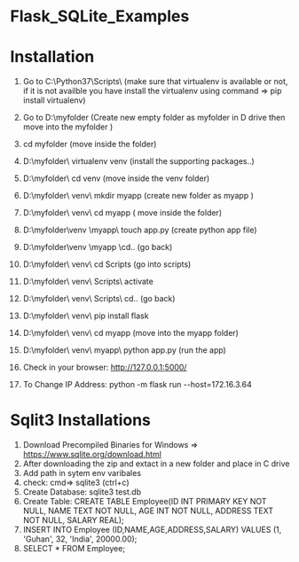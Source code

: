 # Flask_SQLite_Examples 

# Installation 

1. Go to C:\Python37\Scripts\ (make sure that virtualenv is available or not, if it is not availble you have install the virtualenv using command => pip install virtualenv)

2. Go to D:\myfolder (Create new empty folder as myfolder in D drive then move into the myfolder )

3. cd myfolder (move inside the folder)

4. D:\myfolder\ virtualenv venv (install the supporting packages..)

5. D:\myfolder\ cd venv (move inside the venv folder)

6. D:\myfolder\ venv\ mkdir myapp (create new folder as myapp )

7. D:\myfolder\ venv\ cd myapp ( move inside the folder)

8. D:\myfolder\venv \myapp\ touch app.py (create python app file)

9. D:\myfolder\venv \myapp \cd.. (go back)

10. D:\myfolder\ venv\ cd Scripts (go into scripts)

11. D:\myfolder\ venv\ Scripts\ activate

12. D:\myfolder\ venv\ Scripts\ cd.. (go back)

13. D:\myfolder\ venv\ pip install flask

14. D:\myfolder\ venv\ cd myapp (move into the myapp folder)

15. D:\myfolder\ venv\ myapp\ python app.py (run the app)

16. Check in your browser: http://127.0.0.1:5000/

17. To Change IP Address: python -m flask run --host=172.16.3.64


# Sqlit3 Installations

1. Download Precompiled Binaries for Windows => https://www.sqlite.org/download.html
2. After downloading the zip and extact in a new folder and place in C drive
3. Add path in sytem env varibales
4. check: cmd=> sqlite3 (ctrl+c)
5. Create Database: sqlite3 test.db
6. Create Table:  CREATE TABLE Employee(ID INT PRIMARY KEY NOT NULL, NAME TEXT NOT NULL, AGE INT NOT NULL, ADDRESS TEXT NOT NULL, SALARY REAL);
7. INSERT INTO Employee (ID,NAME,AGE,ADDRESS,SALARY) VALUES (1, 'Guhan', 32, 'India', 20000.00);
8. SELECT * FROM Employee;



